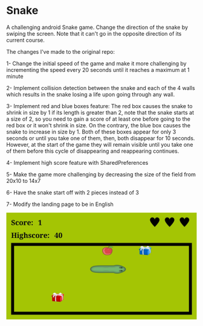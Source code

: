 # Snake
A challenging android Snake game. Change the direction of the snake by swiping the screen. Note that it can't go in the opposite direction of its current course.

The changes I've made to the original repo:

1- Change the initial speed of the game and make it more challenging by incrementing the speed every 20 seconds until it reaches a maximum at 1 minute

2- Implement collision detection between the snake and each of the 4 walls which results in the snake losing a life upon going through any wall.

3- Implement red and blue boxes feature: The red box causes the snake to shrink in size by 1 if its length is greater than 2, note that the snake starts at a size of 2, so you need to gain a score of at least one before going to the red box or it won't shrink in size. On the contrary, the blue box causes the snake to increase in size by 1. Both of these boxes appear for only 3 seconds or until you take one of them, then, both disappear for 10 seconds. However, at the start of the game they will remain visible until you take one of them before this cycle of disappearing and reappearing continues.

4- Implement high score feature with SharedPreferences

5- Make the game more challenging by decreasing the size of the field from 20x10 to 14x7

6- Have the snake start off with 2 pieces instead of 3 

7- Modify the landing page to be in English

![](app/src/main/res/drawable/snakegame.jpg)
